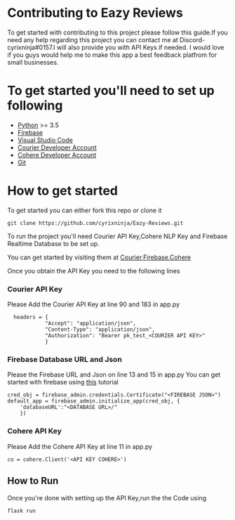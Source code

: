 # Contributing to Eazy Reviews
To get started  with contributing to this project please follow this guide.If  you need any help regarding this project you can contact me at Discord- cyrixninja#0157.I will also provide you with API Keys if needed.
I would love if you guys would help me to make this app a best feedback platfrom for small businesses.

# To get started you'll need to set up following

- [Python](https://www.python.org/downloads/) >= 3.5
- [Firebase](https://firebase.google.com/)
- [Visual Studio Code](https://code.visualstudio.com/) 
- [Courier Developer Account](https://www.courier.com/docs/) 
- [Cohere Developer Account](https://cohere.ai/) 
- [Git](https://git-scm.com/) 

# How to get started

To get started you can either fork this repo or clone it
```
git clone https://github.com/cyrixninja/Eazy-Reviews.git
```

To run the project you'll need Courier API Key,Cohere NLP Key and Firebase Realtime Database to be set up.

You can get started by visiting them at  [Courier](https://www.courier.com/docs/),[Firebase](https://firebase.google.com/),[Cohere](https://cohere.ai/) 

Once you obtain the API Key you need to the following lines
### Courier API Key
Please Add the Courier API Key at line 90 and 183 in app.py 
```
  headers = {
            "Accept": "application/json",
            "Content-Type": "application/json",
            "Authorization": "Bearer pk_test_<COURIER API KEY>"
            }

```
### Firebase Database URL and Json
Please the Firebase URL and Json on line 13 and 15 in app.py
You can get started with firebase using [this](https://www.freecodecamp.org/news/how-to-get-started-with-firebase-using-python/) tutorial 
```
cred_obj = firebase_admin.credentials.Certificate("<FIREBASE JSON>")
default_app = firebase_admin.initialize_app(cred_obj, {
	'databaseURL':"<DATABASE URL>/"
	})

```

### Cohere API Key 
Please Add the Cohere API Key at line 11 in app.py
```
co = cohere.Client('<API KEY COHERE>')
```
## How to Run
Once you're done with setting up the API Key,run the the Code using 
```
flask run
```






